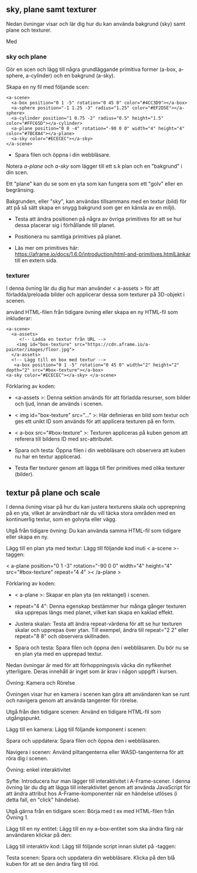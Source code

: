 ## sky, plane samt texturer

Nedan övningar visar och lär dig hur du kan använda bakgrund (sky) samt plane och texturer.

Med 


### sky och plane

Gör en scen och lägg till några grundläggande primitiva former (a-box, a-sphere, a-cylinder) och en bakgrund (a-sky).



Skapa en ny fil med följande scen:

```
<a-scene>
  <a-box position="0 1 -5" rotation="0 45 0" color="#4CC3D9"></a-box>
  <a-sphere position="-1 1.25 -3" radius="1.25" color="#EF2D5E"></a-sphere>
  <a-cylinder position="1 0.75 -2" radius="0.5" height="1.5" color="#FFC65D"></a-cylinder>
  <a-plane position="0 0 -4" rotation="-90 0 0" width="4" height="4" color="#7BC8A4"></a-plane>
  <a-sky color="#ECECEC"></a-sky>
</a-scene>
```

- Spara filen och öppna i din webbläsare.

Notera *a-plane* och *a-sky* som lägger till ett s.k plan och en "bakgrund" i din scen.

Ett "plane" kan du se som en yta som kan fungera som ett "golv" eller en begränsing.

Bakgrunden, eller "sky", kan användas tillsammans med en textur (bild) för att på så sätt skapa en snygg bakgrund som ger en känsla av en miljö.

- Testa att ändra positionen på några av övriga primitives för att se hur dessa placerar sig i förhållande till planet.

- Positionera nu samtliga primitives på planet.

- Läs mer om primitives här: https://aframe.io/docs/1.6.0/introduction/html-and-primitives.htmlLänkar till en extern sida.



 

### texturer 

I denna övning lär du dig hur man använder < a-assets > för att förladda/preloada bilder och applicerar dessa som texturer på 3D-objekt i scenen.

använd HTML-filen från tidigare övning eller skapa en ny HTML-fil som inkluderar:

```
<a-scene>
  <a-assets>
     <!-- Ladda en textur från URL -->
    <img id="box-texture" src="https://cdn.aframe.io/a-painter/images/floor.jpg">
  </a-assets>
  <!-- Lägg till en box med textur -->
   <a-box position="0 1 -5" rotation="0 45 0" width="2" height="2" depth="2" src="#box-texture"></a-box>
<a-sky color="#ECECEC"></a-sky> </a-scene>
```


Förklaring av koden:

- &lt;a-assets >: Denna sektion används för att förladda resurser, som bilder och ljud, innan de används i scenen.
- < img id="box-texture" src="..." >: Här definieras en bild som textur och ges ett unikt ID som används för att applicera texturen på en form.
- < a-box src="#box-texture" >: Texturen appliceras på kuben genom att referera till bildens ID med src-attributet.


- Spara och testa: Öppna filen i din webbläsare och observera att kuben nu har en textur applicerad.

- Testa fler texturer genom att lägga till fler primitives med olika texturer (bilder).

 

 

## textur på plane och scale

I denna övning visar på hur du kan justera texturens skala och upprepning på en yta, vilket är användbart när du vill täcka stora områden med en kontinuerlig textur, som en golvyta eller vägg.

Utgå från tidigare övning: Du kan använda samma HTML-fil som tidigare eller skapa en ny.

Lägg till en plan yta med textur: Lägg till följande kod inuti < a-scene >-taggen:

< a-plane position="0 1 -3" rotation="-90 0 0" width="4" height="4" src="#box-texture" repeat="4 4" >< /a-plane >

Förklaring av koden:

- < a-plane >: Skapar en plan yta (en rektangel) i scenen.
- repeat="4 4": Denna egenskap bestämmer hur många gånger texturen ska upprepas längs med planet, vilket kan skapa en kaklad effekt.

- Justera skalan: Testa att ändra repeat-värdena för att se hur texturen skalar och upprepas över ytan. Till exempel, ändra till repeat="2 2" eller repeat="8 8" och observera skillnaden.

- Spara och testa: Spara filen och öppna den i webbläsaren. Du bör nu se en plan yta med en upprepad textur.

 

 

 

 

 

Nedan övningar är med för att förhoppningsvis väcka din nyfikenhet ytterligare. Deras innehåll är inget som är krav i någon uppgift i kursen.

Övning: Kamera och Rörelse

Övningen visar hur en kamera i scenen kan göra att användaren kan se runt och navigera genom att använda tangenter för rörelse.


Utgå från den tidigare scenen: Använd en tidigare HTML-fil som utgångspunkt.

Lägg till en kamera: Lägg till följande <a-camera> komponent i scenen:

<a-camera position="0 1.6 0" wasd-controls-enabled="true"></a-camera>
Spara och uppdatera: Spara filen och öppna den i webbläsaren.

Navigera i scenen: Använd piltangenterna eller WASD-tangenterna för att röra dig i scenen.

 

 

Övning: enkel interaktivitet

Syfte: Introducera hur man lägger till interaktivitet i A-Frame-scener.
I denna övning lär du dig att lägga till interaktivitet genom att använda JavaScript för att ändra attribut hos A-Frame-komponenter när en händelse utlöses (i detta fall, en "click" händelse). 

Utgå gärna från en tidigare scen: Börja med t ex med HTML-filen från Övning 1.

Lägg till en ny entitet: Lägg till en ny a-box-entitet som ska ändra färg när användaren klickar på den:

<a-box position="0 1 -5" rotation="0 45 0" color="#4CC3D9" id="interactive-box"></a-box>
Lägg till interaktiv kod: Lägg till följande script innan slutet på <body>-taggen:

<script> document.querySelector('#interactive-box').addEventListener('click', function () { this.setAttribute('color', '#FF0000'); }); </script>
Testa scenen: Spara och uppdatera din webbläsare. Klicka på den blå kuben för att se den ändra färg till röd.
